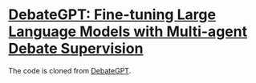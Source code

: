 # [DebateGPT: Fine-tuning Large Language Models with Multi-agent Debate Supervision](https://openreview.net/forum?id=ChNy95ovpF)

The code is cloned from [DebateGPT](https://github.com/vsubramaniam851/DebateGPT).